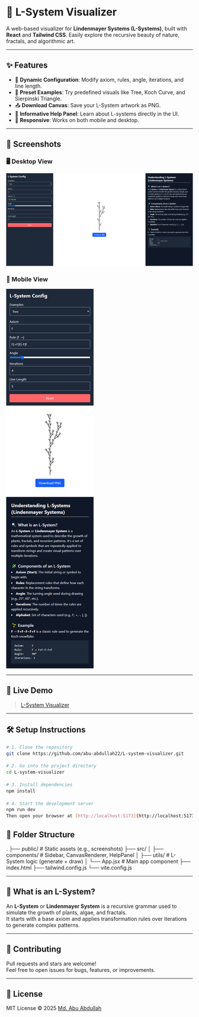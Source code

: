 # 🌿 L-System Visualizer

A web-based visualizer for **Lindenmayer Systems (L-Systems)**, built with **React** and **Tailwind CSS**. Easily explore the recursive beauty of nature, fractals, and algorithmic art.

---

## ✨ Features

- 📐 **Dynamic Configuration**: Modify axiom, rules, angle, iterations, and line length.
- 🌳 **Preset Examples**: Try predefined visuals like Tree, Koch Curve, and Sierpinski Triangle.
- 📤 **Download Canvas**: Save your L-System artwork as PNG.
- 🧠 **Informative Help Panel**: Learn about L-systems directly in the UI.
- 📱 **Responsive**: Works on both mobile and desktop.

---

## 📸 Screenshots

### 🖥️ Desktop View

![Desktop View](./public/screenshot-desktop.png)

### 📱 Mobile View

![Mobile View](./public/screenshot-mobile.png)


---

## 🚀 Live Demo

> [L-System Visualizer](https://l-system-visualizer.netlify.app/) 

---

## 🛠️ Setup Instructions

```bash
# 1. Clone the repository
git clone https://github.com/abu-abdullah22/L-system-visualizer.git

# 2. Go into the project directory
cd L-system-visualizer

# 3. Install dependencies
npm install

# 4. Start the development server
npm run dev
Then open your browser at [http://localhost:5173](http://localhost:5173).


```

## 📂 Folder Structure

.
├── public/ # Static assets (e.g., screenshots)
├── src/
│ ├── components/ # Sidebar, CanvasRenderer, HelpPanel
│ ├── utils/ # L-System logic (generate + draw)
│ └── App.jsx # Main app component
├── index.html
├── tailwind.config.js
└── vite.config.js

---

## 📘 What is an L-System?

An **L-System** or **Lindenmayer System** is a recursive grammar used to simulate the growth of plants, algae, and fractals.  
It starts with a base axiom and applies transformation rules over iterations to generate complex patterns.

---

## 🤝 Contributing

Pull requests and stars are welcome!  
Feel free to open issues for bugs, features, or improvements.

---

## 📜 License

MIT License © 2025 [Md. Abu Abdullah](https://github.com/abu-abdullah22)